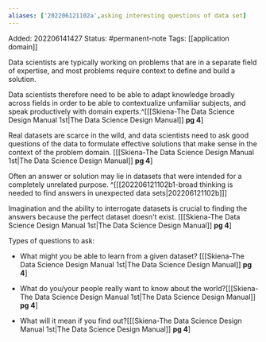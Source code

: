 ```yaml
---
aliases: ['202206121102a',asking interesting questions of data set]
---
```

Added: 202206141427
Status: #permanent-note 
Tags: [[application domain]]

Data scientists are typically working on problems that are in a separate field of expertise, and most problems require context to define and build a solution.

Data scientists therefore need to be able to adapt knowledge broadly across fields in order to be able to contextualize unfamiliar subjects, and speak productively with domain experts.^[[[Skiena-The Data Science  Design Manual 1st|The Data Science Design Manual]] **pg 4**]

Real datasets are scarce in the wild, and data scientists need to ask good questions of the data to formulate effective solutions that make sense in the context of the problem domain. [[[Skiena-The Data Science  Design Manual 1st|The Data Science Design Manual]] **pg 4**]

Often an answer or solution may lie in datasets that were intended for a completely unrelated purpose. ^[[[202206121102b1-broad thinking is needed to find answers in unexpected data sets|202206121102b]]]

Imagination and the ability to interrogate datasets is crucial to finding the answers because the perfect dataset doesn't exist. [[[Skiena-The Data Science  Design Manual 1st|The Data Science Design Manual]] **pg 4**]


Types of questions to ask:
- What might you be able to learn from a given dataset? [[[Skiena-The Data Science  Design Manual 1st|The Data Science Design Manual]] **pg 4**]

- What do you/your people really want to know about the world?[[[Skiena-The Data Science  Design Manual 1st|The Data Science Design Manual]] **pg 4**]

- What will it mean if you find out?[[[Skiena-The Data Science  Design Manual 1st|The Data Science Design Manual]] **pg 4**]
